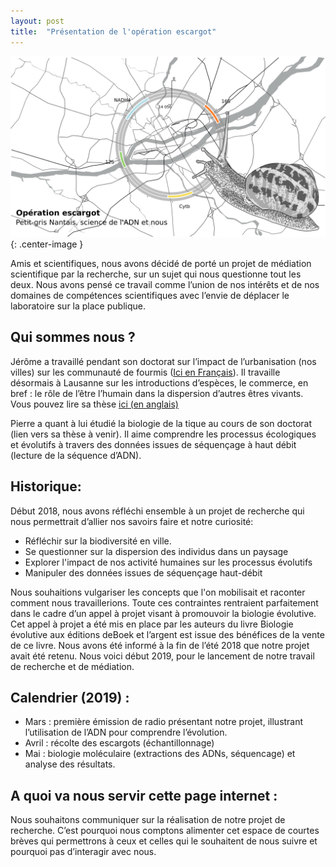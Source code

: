 ```yaml
---
layout: post
title:  "Présentation de l'opération escargot"
---
```

![un escargot vectorisé](/assets/images/Logo_V5.png){: .center-image }

Amis et scientifiques, nous avons décidé de porté un projet de médiation scientifique par la recherche, sur un sujet qui nous questionne tout les deux. Nous avons pensé ce travail comme l’union de nos intérêts et de nos domaines de compétences scientifiques avec l’envie de déplacer le laboratoire sur la place publique.

## Qui sommes nous ?
Jérôme a travaillé pendant son doctorat sur l’impact de l’urbanisation (nos villes) sur les communauté de fourmis ([Ici en Français](https://jeromegippet.files.wordpress.com/2017/05/kaufmann2012.pdf "Des Cités dans la Ville : les fourmis des milieux urbains denses et tertiaires ")).
Il travaille désormais à Lausanne sur les introductions d’espèces, le commerce, en bref : le rôle de l’être l’humain dans la dispersion d’autres êtres vivants.
Vous pouvez lire sa thèse [ici (en anglais)](https://tel.archives-ouvertes.fr/tel-01474876)

Pierre a quant à lui étudié la biologie de la tique au cours de son doctorat (lien vers sa thèse à venir). Il aime comprendre les processus écologiques et évolutifs à travers des données issues de séquençage à haut débit (lecture de la séquence d’ADN).


## Historique:
Début 2018, nous avons réfléchi ensemble à un projet de recherche qui nous permettrait d’allier nos savoirs faire et notre curiosité:
- Réfléchir sur la biodiversité en ville. 
- Se questionner sur la dispersion des individus dans un paysage
- Explorer l'impact de nos activité humaines sur les processus évolutifs
- Manipuler des données issues de séquençage haut-débit

Nous souhaitions vulgariser les concepts que l'on mobilisait et raconter comment nous travaillerions. Toute ces contraintes rentraient parfaitement dans le cadre d’un appel à projet visant à promouvoir la biologie évolutive. Cet appel à projet a été mis en place par les auteurs du livre Biologie évolutive aux éditions deBoek et l’argent est issue des bénéfices de la vente de ce livre. Nous avons été informé à la fin de l’été 2018 que notre projet avait été retenu. Nous voici début 2019, pour le lancement de notre travail de recherche et de médiation. 

## Calendrier (2019) :
- Mars : première émission de radio présentant notre projet, illustrant l’utilisation de l’ADN pour comprendre l’évolution.
- Avril : récolte des escargots (échantillonnage)
- Mai : biologie moléculaire (extractions des ADNs, séquencage) et analyse des résultats.

## A quoi va nous servir cette page internet :
Nous souhaitons communiquer sur la réalisation de notre projet de recherche. C’est pourquoi nous comptons alimenter cet espace de courtes brèves qui permettrons à ceux et celles qui le souhaitent de nous suivre et pourquoi pas d’interagir avec nous. 